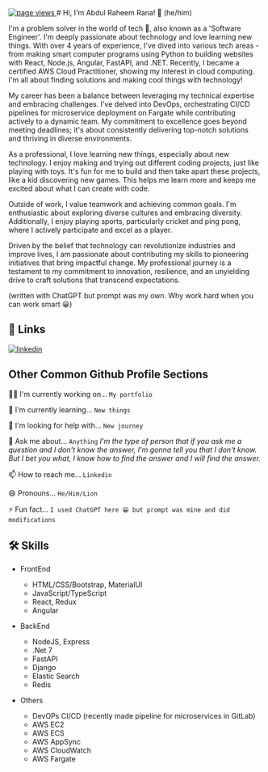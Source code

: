 <a href="https://github.com/Raheemrana/Raheemrana">
    <img src="https://komarev.com/ghpvc/?username=RaheemRana" alt="page views" />
  </a>
# Hi, I'm Abdul Raheem Rana! 👋 (he/him)

I'm a problem solver in the world of tech 🚀, also known as a 'Software Engineer'. I'm deeply passionate about technology and love learning new things. With over 4 years of experience, I've dived into various tech areas - from making smart computer programs using Python to building websites with React, Node.js, Angular, FastAPI, and .NET. Recently, I became a certified AWS Cloud Practitioner, showing my interest in cloud computing. I'm all about finding solutions and making cool things with technology!

My career has been a balance between leveraging my technical expertise and embracing challenges. I've delved into DevOps, orchestrating CI/CD pipelines for microservice deployment on Fargate while contributing actively to a dynamic team. My commitment to excellence goes beyond meeting deadlines; it's about consistently delivering top-notch solutions and thriving in diverse environments.

As a professional, I love learning new things, especially about new technology. I enjoy making and trying out different coding projects, just like playing with toys. It's fun for me to build and then take apart these projects, like a kid discovering new games. This helps me learn more and keeps me excited about what I can create with code.

Outside of work, I value teamwork and achieving common goals. I'm enthusiastic about exploring diverse cultures and embracing diversity. Additionally, I enjoy playing sports, particularly cricket and ping pong, where I actively participate and excel as a player.

Driven by the belief that technology can revolutionize industries and improve lives, I am passionate about contributing my skills to pioneering initiatives that bring impactful change. My professional journey is a testament to my commitment to innovation, resilience, and an unyielding drive to craft solutions that transcend expectations.

(written with ChatGPT but prompt was my own. Why work hard when you can work smart 😀)


## 🔗 Links
[![linkedin](https://img.shields.io/badge/linkedin-0A66C2?style=for-the-badge&logo=linkedin&logoColor=white)](https://www.linkedin.com/in/raheemrana200)


## Other Common Github Profile Sections
👩‍💻 I'm currently working on... `My portfolio`

🧠 I'm currently learning... `New things`

🤔 I'm looking for help with... `New journey`

💬 Ask me about... `Anything`
    *I'm the type of person that if you ask me a question and I don't know the answer, I'm gonna tell you that I don't know. But I bet you what, I know how to find the answer and I will find the answer.*

📫 How to reach me... `Linkedin`

😄 Pronouns... `He/Him/Lion`

⚡️ Fun fact... `I used ChatGPT here 😁 but prompt was mine and did modifications`


## 🛠 Skills
+ FrontEnd
    + HTML/CSS/Bootstrap, MaterialUI
    + JavaScript/TypeScript
    + React, Redux
    + Angular
    
+ BackEnd
    + NodeJS, Express
    + .Net 7
    + FastAPI
    + Django
    + Elastic Search
    + Redis

+ Others
    + DevOPs CI/CD (recently made pipeline for microservices in GitLab)
    + AWS EC2
    + AWS ECS 
    + AWS AppSync
    + AWS CloudWatch
    + AWS Fargate
